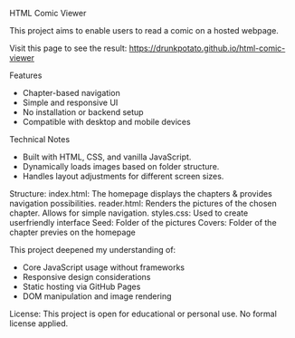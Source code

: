HTML Comic Viewer

This project aims to enable users to read a comic on a hosted webpage.

Visit this page to see the result:
https://drunkpotato.github.io/html-comic-viewer


Features
- Chapter-based navigation
- Simple and responsive UI
- No installation or backend setup
- Compatible with desktop and mobile devices

Technical Notes
- Built with HTML, CSS, and vanilla JavaScript.
- Dynamically loads images based on folder structure.
- Handles layout adjustments for different screen sizes.

Structure:
index.html: The homepage displays the chapters & provides navigation possibilities.
reader.html: Renders the pictures of the chosen chapter. Allows for simple navigation.
styles.css: Used to create userfriendly interface
Seed: Folder of the pictures
Covers: Folder of the chapter previes on the homepage


This project deepened my understanding of:
- Core JavaScript usage without frameworks
- Responsive design considerations
- Static hosting via GitHub Pages
- DOM manipulation and image rendering

License:
This project is open for educational or personal use. No formal license applied.
